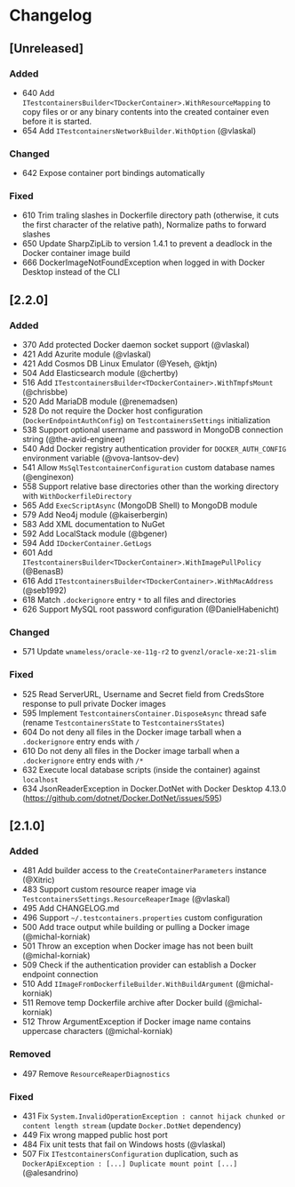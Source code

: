 # Changelog

## [Unreleased]

### Added

- 640 Add `ITestcontainersBuilder<TDockerContainer>.WithResourceMapping` to copy files or or any binary contents into the created container even before it is started.
- 654 Add `ITestcontainersNetworkBuilder.WithOption` (@vlaskal)

### Changed

- 642 Expose container port bindings automatically

### Fixed

- 610 Trim traling slashes in Dockerfile directory path (otherwise, it cuts the first character of the relative path), Normalize paths to forward slashes
- 650 Update SharpZipLib to version 1.4.1 to prevent a deadlock in the Docker container image build
- 666 DockerImageNotFoundException when logged in with Docker Desktop instead of the CLI

## [2.2.0]

### Added

- 370 Add protected Docker daemon socket support (@vlaskal)
- 421 Add Azurite module (@vlaskal)
- 421 Add Cosmos DB Linux Emulator (@Yeseh, @ktjn)
- 504 Add Elasticsearch module (@chertby)
- 516 Add `ITestcontainersBuilder<TDockerContainer>.WithTmpfsMount` (@chrisbbe)
- 520 Add MariaDB module (@renemadsen)
- 528 Do not require the Docker host configuration (`DockerEndpointAuthConfig`) on `TestcontainersSettings` initialization
- 538 Support optional username and password in MongoDB connection string (@the-avid-engineer)
- 540 Add Docker registry authentication provider for `DOCKER_AUTH_CONFIG` environment variable (@vova-lantsov-dev)
- 541 Allow `MsSqlTestcontainerConfiguration` custom database names (@enginexon)
- 558 Support relative base directories other than the working directory with `WithDockerfileDirectory`
- 565 Add `ExecScriptAsync` (MongoDB Shell) to MongoDB module
- 579 Add Neo4j module (@kaiserbergin)
- 583 Add XML documentation to NuGet
- 592 Add LocalStack module (@bgener)
- 594 Add `IDockerContainer.GetLogs`
- 601 Add `ITestcontainersBuilder<TDockerContainer>.WithImagePullPolicy` (@BenasB)
- 616 Add `ITestcontainersBuilder<TDockerContainer>.WithMacAddress` (@seb1992)
- 618 Match `.dockerignore` entry `*` to all files and directories
- 626 Support MySQL root password configuration (@DanielHabenicht)

### Changed

- 571 Update `wnameless/oracle-xe-11g-r2` to `gvenzl/oracle-xe:21-slim`

### Fixed

- 525 Read ServerURL, Username and Secret field from CredsStore response to pull private Docker images
- 595 Implement `TestcontainersContainer.DisposeAsync` thread safe (rename `TestcontainersState` to `TestcontainersStates`)
- 604 Do not deny all files in the Docker image tarball when a `.dockerignore` entry ends with `/`
- 610 Do not deny all files in the Docker image tarball when a `.dockerignore` entry ends with `/*`
- 632 Execute local database scripts (inside the container) against `localhost`
- 634 JsonReaderException in Docker.DotNet with Docker Desktop 4.13.0 (https://github.com/dotnet/Docker.DotNet/issues/595)

## [2.1.0]

### Added

- 481 Add builder access to the `CreateContainerParameters` instance (@Xitric)
- 483 Support custom resource reaper image via `TestcontainersSettings.ResourceReaperImage` (@vlaskal)
- 495 Add CHANGELOG.md
- 496 Support `~/.testcontainers.properties` custom configuration
- 500 Add trace output while building or pulling a Docker image (@michal-korniak)
- 501 Throw an exception when Docker image has not been built (@michal-korniak)
- 509 Check if the authentication provider can establish a Docker endpoint connection
- 510 Add `IImageFromDockerfileBuilder.WithBuildArgument` (@michal-korniak)
- 511 Remove temp Dockerfile archive after Docker build (@michal-korniak)
- 512 Throw ArgumentException if Docker image name contains uppercase characters (@michal-korniak)

### Removed

- 497 Remove `ResourceReaperDiagnostics`

### Fixed

- 431 Fix `System.InvalidOperationException : cannot hijack chunked or content length stream` (update `Docker.DotNet` dependency)
- 449 Fix wrong mapped public host port
- 484 Fix unit tests that fail on Windows hosts (@vlaskal)
- 507 Fix `ITestcontainersConfiguration` duplication, such as `DockerApiException : [...] Duplicate mount point [...]` (@alesandrino)
